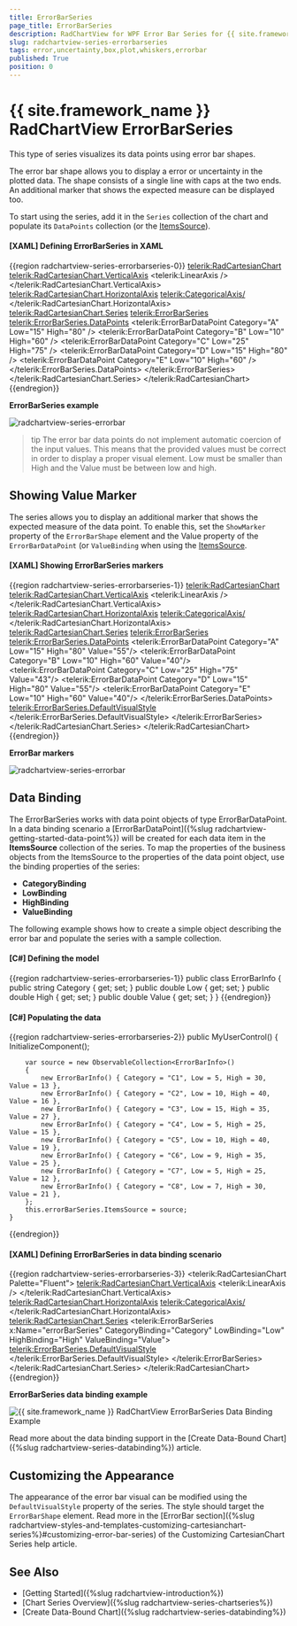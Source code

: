 ```yaml
---
title: ErrorBarSeries
page_title: ErrorBarSeries
description: RadChartView for WPF Error Bar Series for {{ site.framework_name }} allows you to display error bars chart visualization.
slug: radchartview-series-errorbarseries
tags: error,uncertainty,box,plot,whiskers,errorbar
published: True
position: 0
---
```


# {{ site.framework_name }} RadChartView ErrorBarSeries

This type of series visualizes its data points using error bar shapes. 

The error bar shape allows you to display a error or uncertainty in the plotted data. The shape consists of a single line with caps at the two ends. An additional marker that shows the expected measure can be displayed too.

To start using the series, add it in the `Series` collection of the chart and populate its `DataPoints` collection (or the [ItemsSource](#data-binding)).

#### __[XAML] Defining ErrorBarSeries in XAML__
{{region radchartview-series-errorbarseries-0}}
	<telerik:RadCartesianChart>
		<telerik:RadCartesianChart.VerticalAxis>
			<telerik:LinearAxis />
		</telerik:RadCartesianChart.VerticalAxis>
		<telerik:RadCartesianChart.HorizontalAxis>
			<telerik:CategoricalAxis/>
		</telerik:RadCartesianChart.HorizontalAxis>
		<telerik:RadCartesianChart.Series>
			<telerik:ErrorBarSeries>
				<telerik:ErrorBarSeries.DataPoints>
					<telerik:ErrorBarDataPoint Category="A" Low="15" High="80" />
					<telerik:ErrorBarDataPoint Category="B" Low="10" High="60" />
					<telerik:ErrorBarDataPoint Category="C" Low="25" High="75" />
					<telerik:ErrorBarDataPoint Category="D" Low="15" High="80" />
					<telerik:ErrorBarDataPoint Category="E" Low="10" High="60" />
				</telerik:ErrorBarSeries.DataPoints>
			</telerik:ErrorBarSeries>
		</telerik:RadCartesianChart.Series>
	</telerik:RadCartesianChart>
{{endregion}}

__ErrorBarSeries example__  

![radchartview-series-errorbar](images/radchartview-series-errorbarseries-0.png)

>tip The error bar data points do not implement automatic coercion of the input values. This means that the provided values must be correct in order to display a proper visual element. Low must be smaller than High and the Value must be between low and high.

## Showing Value Marker

The series allows you to display an additional marker that shows the expected measure of the data point. To enable this, set the `ShowMarker` property of the `ErrorBarShape` element and the Value property of the `ErrorBarDataPoint` (or `ValueBinding` when using the [ItemsSource](#data-binding).

#### __[XAML] Showing ErrorBarSeries markers__
{{region radchartview-series-errorbarseries-1}}
	<telerik:RadCartesianChart>
		<telerik:RadCartesianChart.VerticalAxis>
			<telerik:LinearAxis />
		</telerik:RadCartesianChart.VerticalAxis>
		<telerik:RadCartesianChart.HorizontalAxis>
			<telerik:CategoricalAxis/>
		</telerik:RadCartesianChart.HorizontalAxis>
		<telerik:RadCartesianChart.Series>
			<telerik:ErrorBarSeries>
				<telerik:ErrorBarSeries.DataPoints>
					<telerik:ErrorBarDataPoint Category="A" Low="15" High="80" Value="55"/>
					<telerik:ErrorBarDataPoint Category="B" Low="10" High="60" Value="40"/>
					<telerik:ErrorBarDataPoint Category="C" Low="25" High="75" Value="43"/>
					<telerik:ErrorBarDataPoint Category="D" Low="15" High="80" Value="55"/>
					<telerik:ErrorBarDataPoint Category="E" Low="10" High="60" Value="40"/>
				</telerik:ErrorBarSeries.DataPoints>
				<telerik:ErrorBarSeries.DefaultVisualStyle>
					<Style TargetType="telerik:ErrorBarShape">
						<Setter Property="Stroke" Value="#2B7BED" />
						<Setter Property="Fill" Value="#2B7BED" />
						<Setter Property="StrokeThickness" Value="2" />
						<Setter Property="ShowMarker" Value="True"/>
					</Style>
				</telerik:ErrorBarSeries.DefaultVisualStyle>
			</telerik:ErrorBarSeries>
		</telerik:RadCartesianChart.Series>
	</telerik:RadCartesianChart>
{{endregion}}

__ErrorBar markers__  

![radchartview-series-errorbar](images/radchartview-series-errorbarseries-1.png)

## Data Binding

The ErrorBarSeries works with data point objects of type ErrorBarDataPoint. In a data binding scenario a [ErrorBarDataPoint]({%slug radchartview-getting-started-data-point%}) will be created for each data item in the __ItemsSource__ collection of the series. To map the properties of the business objects from the ItemsSource to the properties of the data point object, use the binding properties of the series:

* __CategoryBinding__
* __LowBinding__
* __HighBinding__
* __ValueBinding__

The following example shows how to create a simple object describing the error bar and populate the series with a sample collection.

#### __[C#] Defining the model__
{{region radchartview-series-errorbarseries-1}}
	public class ErrorBarInfo
    {
        public string Category { get; set; }
        public double Low { get; set; }
        public double High { get; set; }
        public double Value { get; set; }
    }
{{endregion}}	

#### __[C#] Populating the data__
{{region radchartview-series-errorbarseries-2}}
	public MyUserControl()
	{
		InitializeComponent(); 
		
		var source = new ObservableCollection<ErrorBarInfo>()
		{
			new ErrorBarInfo() { Category = "C1", Low = 5, High = 30, Value = 13 },
			new ErrorBarInfo() { Category = "C2", Low = 10, High = 40, Value = 16 },
			new ErrorBarInfo() { Category = "C3", Low = 15, High = 35, Value = 27 },
			new ErrorBarInfo() { Category = "C4", Low = 5, High = 25, Value = 15 },
			new ErrorBarInfo() { Category = "C5", Low = 10, High = 40, Value = 19 },
			new ErrorBarInfo() { Category = "C6", Low = 9, High = 35, Value = 25 },
			new ErrorBarInfo() { Category = "C7", Low = 5, High = 25, Value = 12 },
			new ErrorBarInfo() { Category = "C8", Low = 7, High = 30, Value = 21 },
		};
		this.errorBarSeries.ItemsSource = source;
	}
{{endregion}}	

#### __[XAML] Defining ErrorBarSeries in data binding scenario__
{{region radchartview-series-errorbarseries-3}}	
	<telerik:RadCartesianChart Palette="Fluent">
		<telerik:RadCartesianChart.VerticalAxis>
			<telerik:LinearAxis />
		</telerik:RadCartesianChart.VerticalAxis>
		<telerik:RadCartesianChart.HorizontalAxis>
			<telerik:CategoricalAxis/>
		</telerik:RadCartesianChart.HorizontalAxis>
		<telerik:RadCartesianChart.Series>
			<telerik:ErrorBarSeries x:Name="errorBarSeries" 
									CategoryBinding="Category"
									LowBinding="Low"
									HighBinding="High"
									ValueBinding="Value">
				<telerik:ErrorBarSeries.DefaultVisualStyle>
					<Style TargetType="telerik:ErrorBarShape">
						<Setter Property="StrokeThickness" Value="2" />
						<Setter Property="ShowMarker" Value="True"/>
					</Style>
				</telerik:ErrorBarSeries.DefaultVisualStyle>
			</telerik:ErrorBarSeries>
		</telerik:RadCartesianChart.Series>
	</telerik:RadCartesianChart>
{{endregion}}

__ErrorBarSeries data binding example__  

![{{ site.framework_name }} RadChartView ErrorBarSeries Data Binding Example](images/radchartview-series-errorbarseries-2.png)

Read more about the data binding support in the [Create Data-Bound Chart]({%slug radchartview-series-databinding%}) article.

## Customizing the Appearance

The appearance of the error bar visual can be modified using the `DefaultVisualStyle` property of the series. The style should target the `ErrorBarShape` element. Read more in the [ErrorBar section]({%slug radchartview-styles-and-templates-customizing-cartesianchart-series%}#customizing-error-bar-series) of the Customizing CartesianChart Series help article.

## See Also
 * [Getting Started]({%slug radchartview-introduction%})
 * [Chart Series Overview]({%slug radchartview-series-chartseries%})
 * [Create Data-Bound Chart]({%slug radchartview-series-databinding%})
